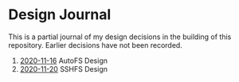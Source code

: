 Design Journal
==============

This is a partial journal of my design decisions in the building of this
repository. Earlier decisions have not been recorded.

1. [2020-11-16](https://github.com/dfhawthorne/local_utilities/blob/master/design_journal/2020-11-16.md) AutoFS Design
1. [2020-11-20](https://github.com/dfhawthorne/local_utilities/blob/master/design_journal/2020-11-20.md) SSHFS Design
